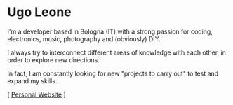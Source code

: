 # Ugo Leone

I'm a developer based in Bologna (IT) with a strong passion for coding, electronics, music, photography and (obviously) DIY.

I always try to interconnect different areas of knowledge with each other, in order to explore new directions.

In fact, I am constantly looking for new "projects to carry out" to test and expand my skills.

[ [Personal Website](https://ugoleone.github.io/) ]

